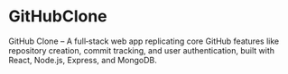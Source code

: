 # GitHubClone
GitHub Clone – A full‑stack web app replicating core GitHub features like repository creation, commit tracking, and user authentication, built with React, Node.js, Express, and MongoDB.

